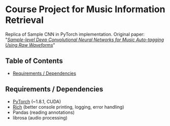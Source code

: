 # Course Project for Music Information Retrieval
Replica of Sample CNN in PyTorch implementation. Original paper: "[*Sample-level Deep
Convolutional Neural Networks for Music Auto-tagging Using Raw
Waveforms*][1]"

## Table of Contents
* [Requirements / Dependencies](#requirements)

<a name="requirements"></a>
## Requirements / Dependencies
* [PyTorch][1] (~1.8.1, CUDA)
* [Rich][2] (better console printing, logging, error handling)
* Pandas (reading annotations)
* librosa (audio processing)


[1]: https://pytorch.org/
[2]: https://github.com/willmcgugan/rich
[3]: https://arxiv.org/abs/1703.01789
